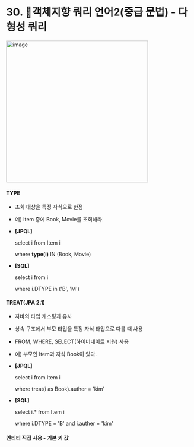 # 30. 객체지향 쿼리 언어2(중급 문법) - 다형성 쿼리

<img title="" src="https://user-images.githubusercontent.com/55625864/167664045-649d92f2-2da2-4e56-9eba-a087bb315dea.png" alt="image" width="382">

#### TYPE

- 조회 대상을 특정 자식으로 한정

- 예) Item 중에 Book, Movie를 조회해라

- **[JPQL]**
  
  select i from Item i
  
  where **type(i)** IN (Book, Movie)

- **[SQL]**
  
  select i from i
  
  where i.DTYPE in ('B', 'M')

#### TREAT(JPA 2.1)

- 자바의 타입 캐스팅과 유사

- 상속 구조에서 부모 타입을 특정 자식 타입으로 다룰 때 사용

- FROM, WHERE, SELECT(하이버네이트 지원) 사용

- 예) 부모인 Item과 자식 Book이 있다.

- **[JPQL]**
  
  select i from Item i
  
  where treat(i as Book).auther = 'kim'

- **[SQL]**
  
  select i.* from Item i
  
  where i.DTYPE = 'B' and i.auther = 'kim'

#### 엔티티 직접 사용 - 기본 키 값
